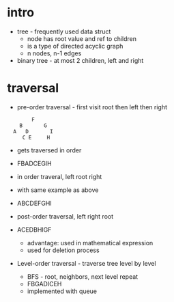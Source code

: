 # intro
- tree - frequently used data struct
  - node has root value and ref to children
  - is a type of directed acyclic graph
  - n nodes, n-1 edges 
- binary tree - at most 2 children, left and right

# traversal 
- pre-order traversal - first visit root then left then right
```
        F
    B       G
  A   D       I
     C E     H
```
- gets traversed in order
- FBADCEGIH

- in order traveral, left root right
- with same example as above 
- ABCDEFGHI

- post-order traversal, left right root
- ACEDBHIGF
  - advantage: used in mathematical expression
  - used for deletion process 

- Level-order traversal - traverse tree level by level
  - BFS - root, neighbors, next level repeat
  - FBGADICEH
  - implemented with queue 
